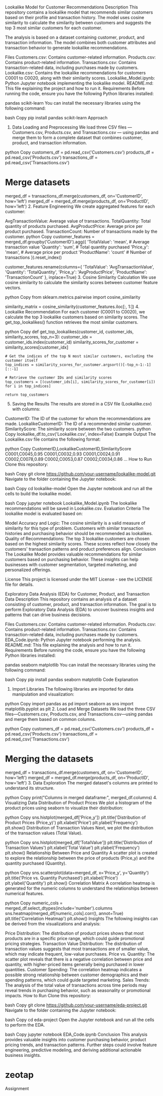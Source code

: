 Lookalike Model for Customer Recommendations
Description
This repository contains a lookalike model that recommends similar customers based on their profile and transaction history. The model uses cosine similarity to calculate the similarity between customers and suggests the top 3 most similar customers for each customer.

The analysis is based on a dataset containing customer, product, and transaction information. The model combines both customer attributes and transaction behavior to generate lookalike recommendations.

Files
Customers.csv: Contains customer-related information.
Products.csv: Contains product-related information.
Transactions.csv: Contains transaction-related data, including purchases made by customers.
Lookalike.csv: Contains the lookalike recommendations for customers C0001 to C0020, along with their similarity scores.
Lookalike_Model.ipynb: Python Jupyter notebook implementing the lookalike model.
README.md: This file explaining the project and how to run it.
Requirements
Before running the code, ensure you have the following Python libraries installed:

pandas
scikit-learn
You can install the necessary libraries using the following command:

bash
Copy
pip install pandas scikit-learn
Approach
1. Data Loading and Preprocessing
We load three CSV files — Customers.csv, Products.csv, and Transactions.csv — using pandas and merge them to form a complete dataset that combines customer, product, and transaction information.

python
Copy
customers_df = pd.read_csv('Customers.csv')
products_df = pd.read_csv('Products.csv')
transactions_df = pd.read_csv('Transactions.csv')

# Merge datasets
merged_df = transactions_df.merge(customers_df, on='CustomerID', how='left')
merged_df = merged_df.merge(products_df, on='ProductID', how='left')
2. Feature Engineering
We create aggregated features for each customer:

AvgTransactionValue: Average value of transactions.
TotalQuantity: Total quantity of products purchased.
AvgProductPrice: Average price per product purchased.
TransactionCount: Number of transactions made by the customer.
python
Copy
customer_features = merged_df.groupby('CustomerID').agg({
    'TotalValue': 'mean',                 # Average transaction value
    'Quantity': 'sum',                    # Total quantity purchased
    'Price_y': 'mean',                    # Average price per product
    'ProductName': 'count'                # Number of transactions
}).reset_index()

customer_features.rename(columns={
    'TotalValue': 'AvgTransactionValue',
    'Quantity': 'TotalQuantity',
    'Price_y': 'AvgProductPrice',
    'ProductName': 'TransactionCount'
}, inplace=True)
3. Cosine Similarity Calculation
We use cosine similarity to calculate the similarity scores between customer feature vectors.

python
Copy
from sklearn.metrics.pairwise import cosine_similarity

similarity_matrix = cosine_similarity(customer_features.iloc[:, 1:])
4. Lookalike Recommendation
For each customer (C0001 to C0020), we calculate the top 3 lookalike customers based on similarity scores. The get_top_lookalikes() function retrieves the most similar customers.

python
Copy
def get_top_lookalikes(customer_id, customer_ids, similarity_scores, top_n=3):
    customer_idx = customer_ids.index(customer_id)
    similarity_scores_for_customer = similarity_scores[customer_idx]
    
    # Get the indices of the top N most similar customers, excluding the customer itself
    top_indices = similarity_scores_for_customer.argsort()[-top_n-1:-1][::-1]
    
    # Retrieve the customer IDs and similarity scores
    top_customers = [(customer_ids[i], similarity_scores_for_customer[i]) for i in top_indices]
    
    return top_customers
5. Saving the Results
The results are stored in a CSV file (Lookalike.csv) with columns:

CustomerID: The ID of the customer for whom the recommendations are made.
LookalikeCustomerID: The ID of a recommended similar customer.
SimilarityScore: The similarity score between the two customers.
python
Copy
lookalike_df.to_csv('Lookalike.csv', index=False)
Example Output
The Lookalike.csv file contains the following format:

python
Copy
CustomerID,LookalikeCustomerID,SimilarityScore
C0001,C0045,0.95
C0001,C0032,0.93
C0001,C0024,0.91
C0002,C0078,0.89
C0002,C0053,0.87
C0002,C0034,0.86
...
How to Run
Clone this repository:

bash
Copy
git clone https://github.com/your-username/lookalike-model.git
Navigate to the folder containing the Jupyter notebook:

bash
Copy
cd lookalike-model
Open the Jupyter notebook and run all the cells to build the lookalike model.

bash
Copy
jupyter notebook Lookalike_Model.ipynb
The lookalike recommendations will be saved in Lookalike.csv.
Evaluation Criteria
The lookalike model is evaluated based on:

Model Accuracy and Logic: The cosine similarity is a valid measure of similarity for this type of problem. Customers with similar transaction histories and purchasing behavior should be recommended as lookalikes.
Quality of Recommendations: The top 3 lookalike customers are chosen based on the highest similarity scores. These scores reflect how closely the customers' transaction patterns and product preferences align.
Conclusion
The Lookalike Model provides valuable recommendations for similar customers based on purchasing behavior. These insights can help businesses with customer segmentation, targeted marketing, and personalized offerings.

License
This project is licensed under the MIT License - see the LICENSE file for details.

Exploratory Data Analysis (EDA) for Customer, Product, and Transaction Data
Description
This repository contains an analysis of a dataset consisting of customer, product, and transaction information. The goal is to perform Exploratory Data Analysis (EDA) to uncover business insights and patterns that can drive business decisions.

Files
Customers.csv: Contains customer-related information.
Products.csv: Contains product-related information.
Transactions.csv: Contains transaction-related data, including purchases made by customers.
EDA_Code.ipynb: Python Jupyter notebook performing the analysis.
README.md: This file explaining the analysis and how to run it.
Requirements
Before running the code, ensure you have the following Python libraries installed:

pandas
seaborn
matplotlib
You can install the necessary libraries using the following command:

bash
Copy
pip install pandas seaborn matplotlib
Code Explanation
1. Import Libraries
The following libraries are imported for data manipulation and visualization:

python
Copy
import pandas as pd
import seaborn as sns
import matplotlib.pyplot as plt
2. Load and Merge Datasets
We load the three CSV files—Customers.csv, Products.csv, and Transactions.csv—using pandas and merge them based on common columns.

python
Copy
customers_df = pd.read_csv('Customers.csv')
products_df = pd.read_csv('Products.csv')
transactions_df = pd.read_csv('Transactions.csv')

# Merging the datasets
merged_df = transactions_df.merge(customers_df, on='CustomerID', how='left')
merged_df = merged_df.merge(products_df, on='ProductID', how='left')
3. Data Exploration
The merged dataset's columns are printed to understand its structure.

python
Copy
print("Columns in merged dataframe:", merged_df.columns)
4. Visualizing Data
Distribution of Product Prices
We plot a histogram of the product prices using seaborn to visualize their distribution:

python
Copy
sns.histplot(merged_df['Price_y'])
plt.title('Distribution of Product Prices (Price_y)')
plt.xlabel('Price')
plt.ylabel('Frequency')
plt.show()
Distribution of Transaction Values
Next, we plot the distribution of the transaction values (Total Value).

python
Copy
sns.histplot(merged_df['TotalValue'])
plt.title('Distribution of Transaction Values')
plt.xlabel('Total Value')
plt.ylabel('Frequency')
plt.show()
Relationship Between Price and Quantity
A scatter plot is created to explore the relationship between the price of products (Price_y) and the quantity purchased (Quantity).

python
Copy
sns.scatterplot(data=merged_df, x='Price_y', y='Quantity')
plt.title('Price vs. Quantity Purchased')
plt.xlabel('Price')
plt.ylabel('Quantity')
plt.show()
Correlation Matrix
A correlation heatmap is generated for the numeric columns to understand the relationships between numerical features.

python
Copy
numeric_cols = merged_df.select_dtypes(include='number').columns
sns.heatmap(merged_df[numeric_cols].corr(), annot=True)
plt.title('Correlation Heatmap')
plt.show()
Insights
The following insights can be derived from the visualizations and analysis:

Price Distribution: The distribution of product prices shows that most products are in a specific price range, which could guide promotional pricing strategies.
Transaction Value Distribution: The distribution of transaction values suggests that most transactions are of smaller value, which may indicate frequent, low-value purchases.
Price vs. Quantity: The scatter plot reveals that there is a negative correlation between price and quantity, with higher-priced items generally being purchased in lower quantities.
Customer Spending: The correlation heatmap indicates a possible strong relationship between customer demographics and their spending patterns, which could guide targeted marketing.
Sales Trends: The analysis of the total value of transactions across time periods may reveal trends in purchasing behavior, such as seasonality or promotional impacts.
How to Run
Clone this repository:

bash
Copy
git clone https://github.com/your-username/eda-project.git
Navigate to the folder containing the Jupyter notebook:

bash
Copy
cd eda-project
Open the Jupyter notebook and run all the cells to perform the EDA.

bash
Copy
jupyter notebook EDA_Code.ipynb
Conclusion
This analysis provides valuable insights into customer purchasing behavior, product pricing trends, and transaction patterns. Further steps could involve feature engineering, predictive modeling, and deriving additional actionable business insights.


# zeotap
Assignment
